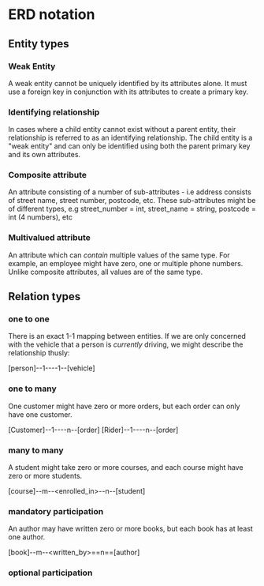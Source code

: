 # ERD notation

## Entity types

### Weak Entity

A weak entity cannot be uniquely identified by its attributes alone. It must use
a foreign key in conjunction with its attributes to create a primary key.

### Identifying relationship

In cases where a child entity cannot exist without a parent entity, their
relationship is referred to as an identifying relationship. The child entity is
a "weak entity" and can only be identified using both the parent primary key and
its own attributes.

### Composite attribute

An attribute consisting of a number of sub-attributes - i.e address consists of
street name, street number, postcode, etc. These sub-attributes might be of
different types, e.g street_number = int, street_name = string, postcode = int
(4 numbers), etc

### Multivalued attribute

An attribute which can *contain* multiple values of the same type. For example,
an employee might have zero, one or multiple phone numbers. Unlike composite
attributes, all values are of the same type.

## Relation types

### one to one

There is an exact 1-1 mapping between entities. If we are only concerned with
the vehicle that a person is *currently* driving, we might describe the
relationship thusly:

[person]--1--<drives>--1--[vehicle]

### one to many

One customer might have zero or more orders, but each order can only have one
customer.

[Customer]--1--<places>--n--[order]
[Rider]--1--<delivers>--n--[order]

### many to many

A student might take zero or more courses, and each course might have zero or
more students.


[course]--m--<enrolled_in>--n--[student]

### mandatory participation

An author may have written zero or more books, but each book has at least one
author.

[book]--m--<written_by>==n==[author]

### optional participation
